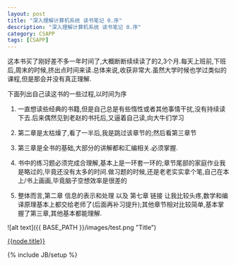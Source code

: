 ```yaml
---
layout: post
title: "深入理解计算机系统 读书笔记 0.序"
description: "深入理解计算机系统 读书笔记 0.序"
category: CSAPP
tags: [CSAPP]
---
```


这本书买了刚好差不多一年时间了,大概断断续续读了的2,3个月.每天上班前,下班后,周末的时候,挤出点时间来读.总体来说,收获非常大.虽然大学时候也学过类似的课程,但是那会并没有真正理解.

下面列出自己读这书的一些过程,以时间为序

1.  一直想读些经典的书籍,但是自己总是有些惰性或者其他事情干扰,没有持续读下去.后来偶然见到老赵的书托后,又逼着自己读,向大牛们学习

2.  第二章是太枯燥了,看了一半后,我是跳过该章节的;然后看第三章节

3.  第三章是全书的基础,大部分的讲解都和汇编相关.必须掌握.

4.  书中的练习题必须完成合理解,基本上是一环套一环的;章节尾部的家庭作业我是略过的,毕竟还没有太多的时间.做习题的时候,还是老老实实拿个笔,自己在本上/书上画画,毕竟脑子空想效率是很差的

5.  整体而言,第二章 信息的表示和处理 以及 第七章 链接 让我比较头疼,数学和编译原理基本上都交给老师了(后面再补习提升);其他章节相对比较简单,基本掌握了第三章,其他基本都能理解.
 
![alt text]({{ BASE_PATH }}/images/test.png "Title")

<a href="{{ BASE_PATH }}{{node.url}}">{{node.title}}</a>


{% include JB/setup %}
